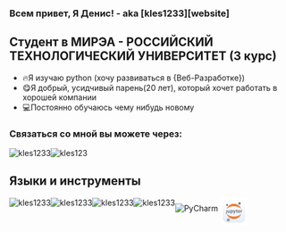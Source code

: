 ### Всем привет, Я Денис! - aka [kles1233][website]


## Cтудент в МИРЭА - РОССИЙСКИЙ ТЕХНОЛОГИЧЕСКИЙ УНИВЕРСИТЕТ (3 курс)
- 🔥Я изучаю python (хочу развиваться в {Веб-Разработке}) 
- 😋Я добрый, усидчивый парень(20 лет), который хочет работать в хорошей компании
- 💻Постоянно обучаюсь чему нибудь новому
### Связаться со мной вы можете через:

[<img align="left" alt="kles1233" src="https://img.icons8.com/bubbles/50/000000/sent.png"/>][telegram]
[<img align="left" alt="kles123" src="https://img.icons8.com/doodle/48/000000/vk-messenger.png"/>][vk]



<br />



## Языки и инструменты

<img align="left" alt="kles1233" src="https://img.icons8.com/color/48/000000/visual-studio-code-2019.png" alt="Visual Studio Code">
<img src="https://img.icons8.com/color/48/000000/pycharm.png" alt="PyCharm">
<img align="middle" alt="kles1233" src="photo\jupyter_app_icon_161280.png" alt="Jupyter Notebook">
<img align="left" alt="kles1233" src="facebook.svg" alt="facebook">
<img align="left" alt="kles1233" src="facebook.svg" alt="facebook">
<img align="left" alt="kles1233" src="facebook.svg" alt="facebook">


<br />
<br />


[telegram]: https://t.me/kles1233
[vk]: https://vk.com/the_best_kluch


